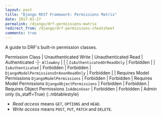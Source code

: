 ```yaml
---
layout: post
title: "Django REST Framework: Permissions Matrix"
date: 2017-01-27
permalink: /django/drf-permissions-matrix
redirect_from: /django/drf-permissions-cheatsheet
comments: true
---
```

A guide to DRF's built-in permission classes.

Permission Class                        | Unauthenticated Write | Unauthenticated Read | Authenticated
-|-
`AllowAny`                              |           |           | 
`IsAuthenticatedOrReadOnly`             | Forbidden |           | 
`IsAuthenticated`                       | Forbidden | Forbidden | 
`DjangoModelPermissionsOrAnonReadOnly`  | Forbidden |           | Requires Model Permissions
`DjangoModelPermissions`                | Forbidden | Forbidden | Requires Model Permissions
`DjangoObjectPermissions`               | Forbidden | Forbidden | Requires Object Permissions
`IsAdminUser`                           | Forbidden | Forbidden | Admin only (is_staff=True)
{:.mbtablestyle}

- *Read access* means `GET`, `OPTIONS` and `HEAD`.
- *Write access* means `POST`, `PUT`, `PATCH` and `DELETE`.
